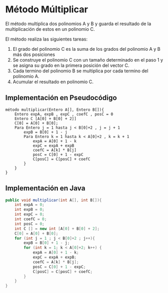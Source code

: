 # Método Múltiplicar

El método multiplica dos polinomios A y B y guarda el resultado de la multiplicación de estos en un polinomio C.

El método realiza las siguientes tareas:

1. El grado del polinomio C es la suma de los grados del polinomio A y B más dos posiciones
2. Se construye el polinomio C con un tamaño determinado en el paso 1 y se asigna su grado en la primera posición del vector C.
3. Cada termino del polinomio B se multiplica por cada termino del polinomio A.
4. Acumular el resultado en polinomio C.

## Implementación en Pseudocódigo

```
método multiplicar(Entero A[], Entero B[]){
    Entero expA, expB , expC , coefC , posC = 0
    Entero C [A[0] + B[0] + 2]]
    C[0] = A[0] + B[0];
    Para Entero j = 1 hasta j < B[0]+2 , j = j + 1
        expB = B[0] + 1 - j
        Para Entero k = 1 hasta k < A[0]+2 , k = k + 1 
            expA = A[0] + 1 - k
            expC = expA + expB
            coefC = A[k] * B[j]
            posC = C[0] + 1 - expC
            C[posC] = C[posC] + coefC
        }
    }
}
```

## Implementación en Java
```java
public void multiplicar(int A[], int B[]){
    int expA = 0;
    int expB = 0;
    int expC = 0;
    int coefC = 0;
    int posC = 0;
    int C [] = new int [A[0] + B[0] + 2];
    C[0] = A[0] + B[0];
    for (int j = 1 ; j < B[0]+2 ; j++){
        expB = B[0] + 1 - j;
        for (int k = 1; k < A[0]+2; k++) {
            expA = A[0] + 1 - k;
            expC = expA + expB;
            coefC = A[k] * B[j];
            posC = C[0] + 1 - expC;
            C[posC] = C[posC] + coefC;
        }
    }
}
```
